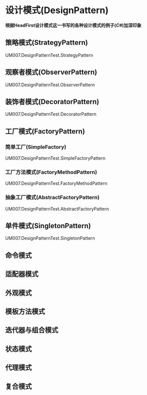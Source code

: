 # 设计模式(DesignPattern) #
**根据HeadFirst设计模式这一书写的各种设计模式的例子(_C#_)加深印象**
## 策略模式(StrategyPattern) ##
UM007.DesignPatternTest.StrategyPattern
## 观察者模式(ObserverPattern) ##
UM007.DesignPatternTest.ObserverPattern
## 装饰者模式(DecoratorPattern) ##
UM007.DesignPatternTest.DecoratorPattern
## 工厂模式(FactoryPattern) ##
### 简单工厂(SimpleFactory) ###
UM007.DesignPatternTest.SimpleFactoryPattern
### 工厂方法模式(FactoryMethodPattern) ###
UM007.DesignPatternTest.FactoryMethodPattern
### 抽象工厂模式(AbstractFactoryPattern) ###
UM007.DesignPatternTest.AbstractFactoryPattern
## 单件模式(SingletonPattern) ##
UM007.DesignPatternTest.SingletonPattern
## 命令模式 ##
## 适配器模式 ##
## 外观模式 ##
## 模板方法模式 ##
## 迭代器与组合模式 ##
## 状态模式 ##
## 代理模式 ##
## 复合模式 ##
